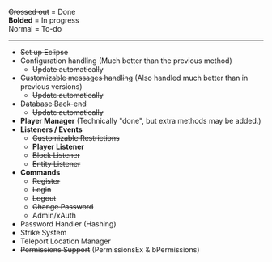 ~~Crossed out~~ = Done  
**Bolded** = In progress  
Normal = To-do

***
* ~~Set up Eclipse~~  
* ~~Configuration handling~~ (Much better than the previous method)
    - ~~Update automatically~~
* ~~Customizable messages handling~~ (Also handled much better than in previous versions)
    - ~~Update automatically~~
* ~~Database Back-end~~
    - ~~Update automatically~~
* **Player Manager** (Technically "done", but extra methods may be added.)
* **Listeners / Events**
    - ~~Customizable Restrictions~~
    - **Player Listener**
    - ~~Block Listener~~
    - ~~Entity Listener~~
* **Commands**
    - ~~Register~~
    - ~~Login~~
    - ~~Logout~~
    - ~~Change Password~~
    - Admin/xAuth
* Password Handler (Hashing)
* Strike System
* Teleport Location Manager
* ~~Permissions Support~~ (PermissionsEx & bPermissions)